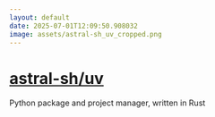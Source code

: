 ```yaml
---
layout: default
date: 2025-07-01T12:09:50.908032
image: assets/astral-sh_uv_cropped.png
---
```


# [astral-sh/uv](https://github.com/astral-sh/uv)

Python package and project manager, written in Rust
